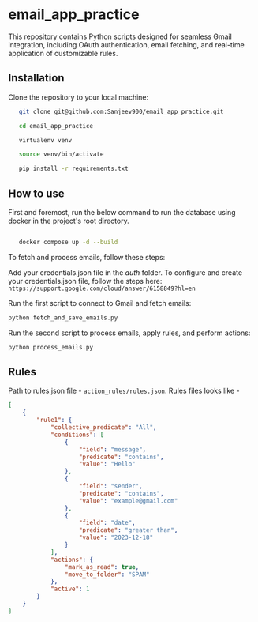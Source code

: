# email_app_practice

This repository contains Python scripts designed for seamless Gmail integration, including OAuth authentication, email fetching, and real-time application of customizable rules.

## Installation
Clone the repository to your local machine:
 ```bash
    git clone git@github.com:Sanjeev900/email_app_practice.git

    cd email_app_practice

    virtualenv venv

    source venv/bin/activate

    pip install -r requirements.txt
```

## How to use
First and foremost, run the below command to run the database using docker in the project's root directory.
```bash

   docker compose up -d --build
```

To fetch and process emails, follow these steps:

Add your credentials.json file in the *auth* folder. To configure and create your credentials.json file, follow the steps here: ```https://support.google.com/cloud/answer/6158849?hl=en ```

Run the first script to connect to Gmail and fetch emails:

```bash
python fetch_and_save_emails.py
```

Run the second script to process emails, apply rules, and perform actions:

```bash
python process_emails.py
```

## Rules
Path to rules.json file - ```action_rules/rules.json```. Rules files looks like - 

```json
[
    {
        "rule1": {
            "collective_predicate": "All",
            "conditions": [
                {
                    "field": "message",
                    "predicate": "contains",
                    "value": "Hello"
                },
                {
                    "field": "sender",
                    "predicate": "contains",
                    "value": "example@gmail.com"
                },
                {
                    "field": "date",
                    "predicate": "greater than",
                    "value": "2023-12-18"
                }
            ],
            "actions": {
                "mark_as_read": true,
                "move_to_folder": "SPAM"
            },
            "active": 1
        }
    }
]

```
